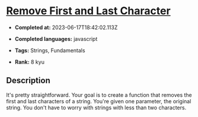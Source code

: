 # [Remove First and Last Character](https://www.codewars.com/kata/56bc28ad5bdaeb48760009b0)

- **Completed at:** 2023-06-17T18:42:02.113Z

- **Completed languages:** javascript

- **Tags:** Strings, Fundamentals

- **Rank:** 8 kyu

## Description

It's pretty straightforward. Your goal is to create a function that removes the first and last characters of a string. You're given one parameter, the original string.  You don't have to worry with strings with less than two characters.
